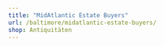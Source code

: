 ```yaml
---
title: "MidAtlantic Estate Buyers"
url: /baltimore/midatlantic-estate-buyers/
shop: Antiquitäten
---
```

